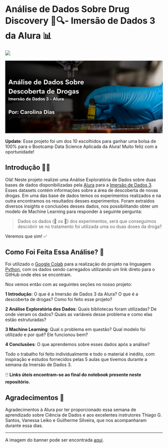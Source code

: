 # **Análise de Dados Sobre Drug Discovery 💊🔍- Imersão de Dados 3 da Alura 📊**

[<img src="https://img.shields.io/badge/author-Carolina%20Dias-ff69b4?style=flat-square"/>](https://github.com/diascarolina)

![](https://raw.githubusercontent.com/diascarolina/imersao-dados-desafio-final/main/banner_imersao.png)

**Update**: Esse projeto foi um dos 10 escolhidos para ganhar uma bolsa de 100% para o Bootcamp Data Science Aplicada da Alura! Muito feliz com a oportunidade! 

## Introdução 🧑‍💻 

Olá! Neste projeto realizei uma Análise Exploratória de Dados sobre duas bases de dados disponibilizadas pela [Alura](https://www.alura.com.br/) para a [Imersão de Dados 3](https://www.alura.com.br/imersao-dados). Esses datasets contém informações sobre a área de descoberta de novas drogas. Em uma das base de dados temos os experimentos realizados e na outra encontramos os resultados desses experimentos. Foram extraídos diversos insights e conclusões desses dados, nos possibilitando obter um modelo de Machine Learning para responder à seguinte pergunta:

> Dados os dados (🎲 os 🎲) dos experimentos, será que conseguimos descobrir se no tratamento foi utilizada uma ou duas doses da droga?

Veremos que sim! ✅

## Como Foi Feita Essa Análise? 🤔

Foi utilizado o [Google Colab](https://colab.research.google.com/) para a realização do projeto na linguagem [Python](https://www.python.org/), com os dados sendo carregados utilizando um link direto para o GitHub onde eles se encontram.

Nos vemos então com as seguintes seções no nosso projeto:

**1 Introdução**: O que é a Imersão de Dados 3 da Alura? O que é a descoberta de drogas? Como foi feito esse projeto?

**2 Análise Exploratória dos Dados**: Quais bibliotecas foram utilizadas? De onde vieram os dados? Quais as variáveis desse problema e como elas estão estruturadas?

**3 Machine Learning**: Qual o problema em questão? Qual modelo foi utilizado e por quê? Ele funcionou bem?

**4 Conclusões**: O que aprendemos sobre esses dados após a análise?

Todo o trabalho foi feito individualmente e todo o material é inédito, com inspiração e estudos fornecidos pelas 5 aulas que tivemos durante a semana da Imersão de Dados 3.

🖱️ **Links úteis encontram-se ao final do notebook presente neste repositório.**

## Agradecimentos 🤝

Agradecimentos à Alura por ter proporcionado essa semana de aprendizado sobre Ciência de Dados e aos excelentes instrutores Thiago G. Santos, Vanessa Leiko e Guilherme Silveira, que nos acompanharam durante essa dias.

***

A imagem do banner pode ser encontrada [aqui](https://unsplash.com/photos/9kSTF9PvETM).
